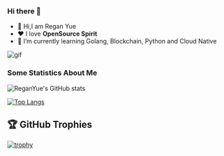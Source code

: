 ### Hi there 👋
- 👋 Hi,I am Regan Yue
- ❤️ I love **OpenSource Spirit** 
- 🌱 I’m currently learning Golang, Blockchain, Python and Cloud Native 

![gif](https://github.com/abhisheknaiidu/abhisheknaiidu/blob/master/code.gif?raw=true)

### Some Statistics About Me
![ReganYue's GitHub stats](https://github-readme-stats.vercel.app/api?username=ReganYue&show_icons=true&theme=radical)

[![Top Langs](https://github-readme-stats.vercel.app/api/top-langs/?username=ReganYue&hide=javascript,html,css)](https://github.com/anuraghazra/github-readme-stats)

## 🏆 GitHub Trophies
  
[![trophy](https://github-profile-trophy.vercel.app/?username=ReganYue&theme=nord&column=7)](https://github.com/ryo-ma/github-profile-trophy)  
 


<!--
**ReganYue/ReganYue** is a ✨ _special_ ✨ repository because its `README.md` (this file) appears on your GitHub profile.

Here are some ideas to get you started:

- 🔭 I’m currently working on ...
- 🌱 I’m currently learning ...
- 👯 I’m looking to collaborate on ...
- 🤔 I’m looking for help with ...
- 💬 Ask me about ...
- 📫 How to reach me: ...
- 😄 Pronouns: ...
- ⚡ Fun fact: ...
-->
